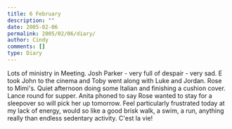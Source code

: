 ```yaml
---
title: 6 February
description: ""
date: 2005-02-06
permalink: 2005/02/06/diary/
author: Cindy
comments: []
type: Diary
---
```


Lots of ministry in Meeting. Josh Parker - very full of despair - very sad. E took John to the cinema and Toby went along with Luke and Jordan. Rose to Mimi's. Quiet afternoon doing some Italian and finishing a cushion cover. Lance round for supper. Anita phoned to say Rose wanted to stay for a sleepover so will pick her up tomorrow. Feel particularly frustrated today at my lack of energy, would so like a good brisk walk, a swim, a run, anything really than endless sedentary activity. C'est la vie!
